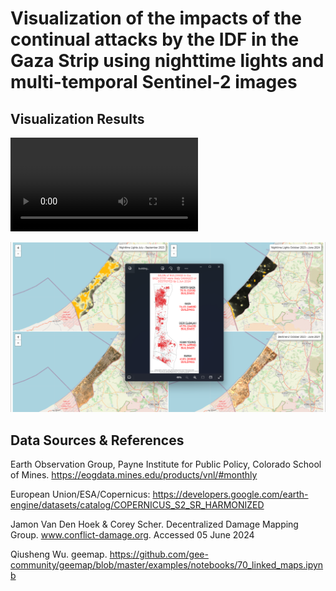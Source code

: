 # Visualization of the impacts of the continual attacks by the IDF in the Gaza Strip using nighttime lights and multi-temporal Sentinel-2 images


## Visualization Results

!["Linked Maps"](Images/Linked_Maps.mp4 "Nighttime Lights and Sentinel-2 Images before and after the Event")

!["Linked Maps with building footprint damage"](Images/Gaza_Strip_Nighttime_Lights_and_Sentinel_2_DDMG.png "Nighttime Lights and Sentinel-2 Images before and after the Event with building footprints damage from Jamon & Corey") 


## Data Sources & References
Earth Observation Group, Payne Institute for Public Policy, Colorado School of Mines. https://eogdata.mines.edu/products/vnl/#monthly

European Union/ESA/Copernicus: https://developers.google.com/earth-engine/datasets/catalog/COPERNICUS_S2_SR_HARMONIZED

Jamon Van Den Hoek & Corey Scher. Decentralized Damage Mapping Group. www.conflict-damage.org. Accessed 05 June 2024

Qiusheng Wu. geemap. https://github.com/gee-community/geemap/blob/master/examples/notebooks/70_linked_maps.ipynb